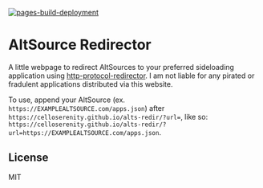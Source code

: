 [![pages-build-deployment](https://github.com/CelloSerenity/altsource-redirector/actions/workflows/pages/pages-build-deployment/badge.svg?branch=main)](https://github.com/CelloSerenity/altsource-redirector/actions/workflows/pages/pages-build-deployment)
# AltSource Redirector
A little webpage to redirect AltSources to your preferred sideloading application using [http-protocol-redirector](https://github.com/intradeus/http-protocol-redirector). I am not liable for any pirated or fradulent applications distributed via this website.

To use, append your AltSource (ex. `https://EXAMPLEALTSOURCE.com/apps.json`) after `https://celloserenity.github.io/alts-redir/?url=`, like so: `https://celloserenity.github.io/alts-redir/?url=https://EXAMPLEALTSOURCE.com/apps.json`.

## License
MIT
